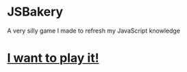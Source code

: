 # JSBakery
A very silly game I made to refresh my JavaScript knowledge

# [I want to play it!](https://diacius.github.io/JSBakery/JSBakery/)
